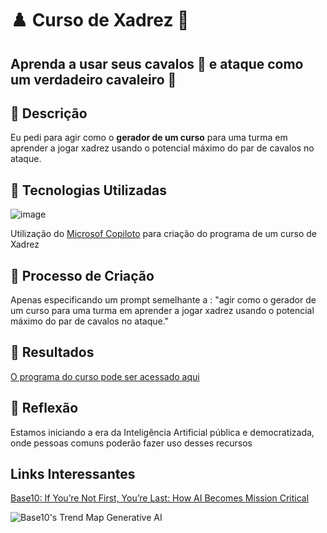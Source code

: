 # ♟️ Curso de Xadrez 🐴
## Aprenda a usar seus cavalos 🐎 e ataque como um verdadeiro cavaleiro 🏇

## 📒 Descrição
Eu pedi para agir como o **gerador de um curso** para uma turma em aprender a jogar xadrez usando o potencial máximo do par de cavalos no ataque. 

## 🤖 Tecnologias Utilizadas
![image](https://github.com/escolinhadotarcnux/lab-natty-or-not/assets/2284408/0463c663-8dbb-440a-a5c2-b8ff612bef90)

Utilização do [Microsof Copiloto](https://copilot.microsoft.com/) para criação do programa de um curso de Xadrez

## 🧐 Processo de Criação
Apenas especificando um prompt semelhante a : "agir como o gerador de um curso para uma turma em aprender a jogar xadrez usando o potencial máximo do par de cavalos no ataque."

## 🚀 Resultados
[O programa do curso pode ser acessado aqui](https://github.com/escolinhadotarcnux/lab-natty-or-not/blob/main/exemplos/plano_de_curso.md)

## 💭 Reflexão
Estamos iniciando a era da Inteligência Artificial pública e democratizada, onde pessoas comuns poderão fazer uso desses recursos

## Links Interessantes

[Base10: If You’re Not First, You’re Last: How AI Becomes Mission Critical](https://base10.vc/post/generative-ai-mission-critical/)

![Base10's Trend Map Generative AI](https://github.com/digitalinnovationone/lab-natty-or-not/assets/730492/f4df26e8-f8f7-4419-8252-c69d73ea930c)
